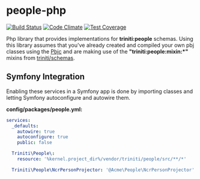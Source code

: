 people-php
==========

[![Build Status](https://api.travis-ci.org/triniti/people-php.svg)](https://travis-ci.org/triniti/people-php)
[![Code Climate](https://codeclimate.com/github/triniti/people-php/badges/gpa.svg)](https://codeclimate.com/github/triniti/people-php)
[![Test Coverage](https://codeclimate.com/github/triniti/people-php/badges/coverage.svg)](https://codeclimate.com/github/triniti/people-php/coverage)

Php library that provides implementations for __triniti:people__ schemas.   Using this library assumes that you've already created and compiled your own pbj classes using the [Pbjc](https://github.com/gdbots/pbjc-php) and are making use of the __"triniti:people:mixin:*"__ mixins from [triniti/schemas](https://github.com/triniti/schemas).


## Symfony Integration
Enabling these services in a Symfony app is done by importing classes and letting Symfony autoconfigure and autowire them.

__config/packages/people.yml:__

```yaml
services:
  _defaults:
    autowire: true
    autoconfigure: true
    public: false

  Triniti\People\:
    resource: '%kernel.project_dir%/vendor/triniti/people/src/**/*'

  Triniti\People\NcrPersonProjector: '@Acme\People\NcrPersonProjector'
```
